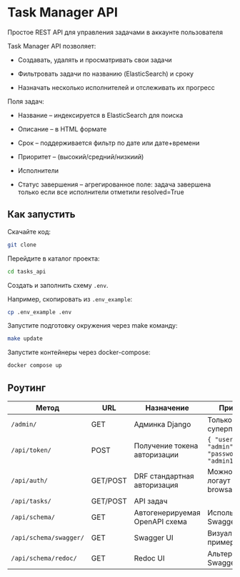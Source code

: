 # Task Manager API

Простое REST API для управления задачами в аккаунте пользователя

Task Manager API позволяет:

* Создавать, удалять и просматривать свои задачи

* Фильтровать задачи по названию (ElasticSearch) и сроку

* Назначать несколько исполнителей и отслеживать их прогресс

Поля задач:

* Название – индексируется в ElasticSearch для поиска

* Описание – в HTML формате

* Срок – поддерживается фильтр по дате или дате+времени

* Приоритет – (высокий/средний/низкиий)

* Исполнители

* Статус завершения – агрегированное поле: задача завершена только если все исполнители отметили resolved=True

## Как запустить

Скачайте код:
```sh
git clone 
```

Перейдите в каталог проекта:
```sh
cd tasks_api
```

Создать и заполнить схему `.env`.

Например, скопировать из `.env_example`:
```sh
cp .env_example .env
``` 

Запустите подготовку окружения через make команду:
```sh
make update
```

Запустите контейнеры через docker-compose:
```sh
docker compose up
```

## Роутинг

| Метод                  | URL      | Назначение                     | Примечания                                        |
| ---------------------- | -------- | ------------------------------ | ------------------------------------------------- |
| `/admin/`              | GET      | Админка Django                 | Только для суперпользователя                      |
| `/api/token/`          | POST     | Получение токена авторизации   | `{ "username": "admin", "password": "admin123" }` |
| `/api/auth/`           | GET/POST | DRF стандартная авторизация    | Можно логин/логаут через browsable API            |
| `/api/tasks/`                | GET/POST | API задач                      |                     |
| `/api/schema/`         | GET      | Автогенерируемая OpenAPI схема | Используется для Swagger/Redoc                    |
| `/api/schema/swagger/` | GET      | Swagger UI                     | Визуализация API с примерами                      |
| `/api/schema/redoc/`   | GET      | Redoc UI                       | Альтернатива Swagger UI                           |

